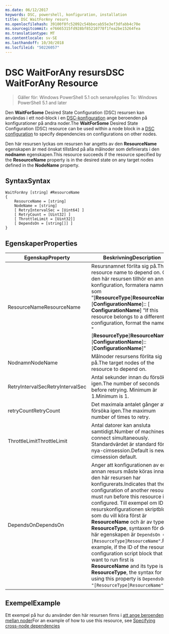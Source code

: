 ```yaml
---
ms.date: 06/12/2017
keywords: DSC, powershell, konfiguration, installation
title: DSC WaitForAny resurs
ms.openlocfilehash: 39100f0fc52092c54bbecab55e3ef3dfabb4c70e
ms.sourcegitcommit: e76665315fd928bf85210778f1fea2be15264fea
ms.translationtype: MT
ms.contentlocale: sv-SE
ms.lasthandoff: 10/30/2018
ms.locfileid: "50226057"
---
```

# <a name="dsc-waitforany-resource"></a><span data-ttu-id="6da57-103">DSC WaitForAny resurs</span><span class="sxs-lookup"><span data-stu-id="6da57-103">DSC WaitForAny Resource</span></span>

> <span data-ttu-id="6da57-104">Gäller för: Windows PowerShell 5.1 och senare</span><span class="sxs-lookup"><span data-stu-id="6da57-104">Applies To: Windows PowerShell 5.1 and later</span></span>

<span data-ttu-id="6da57-105">Den **WaitForSome** Desired State Configuration (DSC) resursen kan användas i ett nod-block i en [DSC-konfiguration](configurations.md) ange beroenden på konfigurationer på andra noder.</span><span class="sxs-lookup"><span data-stu-id="6da57-105">The **WaitForSome** Desired State Configuration (DSC) resource can be used within a node block in a [DSC configuration](configurations.md) to specify dependencies on configurations on other nodes.</span></span>

<span data-ttu-id="6da57-106">Den här resursen lyckas om resursen har angetts av den **ResourceName** egenskapen är med önskat tillstånd på alla målnoder som definierats i den **nodnamn** egenskapen.</span><span class="sxs-lookup"><span data-stu-id="6da57-106">This resource succeeds if the resource specified by the **ResourceName** property is in the desired state on any target nodes defined in the **NodeName** property.</span></span>


## <a name="syntax"></a><span data-ttu-id="6da57-107">Syntax</span><span class="sxs-lookup"><span data-stu-id="6da57-107">Syntax</span></span>

```
WaitForAny [string] #ResourceName
{
    ResourceName = [string]
    NodeName = [string]
    [ RetryIntervalSec = [Uint64] ]
    [ RetryCount = [Uint32] ]
    [ ThrottleLimit = [Uint32]]
    [ DependsOn = [string[]] ]
}
```

## <a name="properties"></a><span data-ttu-id="6da57-108">Egenskaper</span><span class="sxs-lookup"><span data-stu-id="6da57-108">Properties</span></span>

|  <span data-ttu-id="6da57-109">Egenskap</span><span class="sxs-lookup"><span data-stu-id="6da57-109">Property</span></span>  |  <span data-ttu-id="6da57-110">Beskrivning</span><span class="sxs-lookup"><span data-stu-id="6da57-110">Description</span></span>   |
|---|---|
| <span data-ttu-id="6da57-111">ResourceName</span><span class="sxs-lookup"><span data-stu-id="6da57-111">ResourceName</span></span>| <span data-ttu-id="6da57-112">Resursnamnet förlita sig på.</span><span class="sxs-lookup"><span data-stu-id="6da57-112">The resource name to depend on.</span></span> <span data-ttu-id="6da57-113">Om den här resursen tillhör en annan konfiguration, formatera namn som ”[__ResourceType__]__ResourceName__:: [__ConfigurationName__]:: [ __ConfigurationName__] ”</span><span class="sxs-lookup"><span data-stu-id="6da57-113">If this resource belongs to a different configuration, format the name as "[__ResourceType__]__ResourceName__::[__ConfigurationName__]::[__ConfigurationName__]"</span></span>|
| <span data-ttu-id="6da57-114">Nodnamn</span><span class="sxs-lookup"><span data-stu-id="6da57-114">NodeName</span></span>| <span data-ttu-id="6da57-115">Målnoder resursens förlita sig på.</span><span class="sxs-lookup"><span data-stu-id="6da57-115">The target nodes of the resource to depend on.</span></span>|
| <span data-ttu-id="6da57-116">RetryIntervalSec</span><span class="sxs-lookup"><span data-stu-id="6da57-116">RetryIntervalSec</span></span>| <span data-ttu-id="6da57-117">Antal sekunder innan du försöker igen.</span><span class="sxs-lookup"><span data-stu-id="6da57-117">The number of seconds before retrying.</span></span> <span data-ttu-id="6da57-118">Minimum är 1.</span><span class="sxs-lookup"><span data-stu-id="6da57-118">Minimum is 1.</span></span>|
| <span data-ttu-id="6da57-119">retryCount</span><span class="sxs-lookup"><span data-stu-id="6da57-119">RetryCount</span></span>| <span data-ttu-id="6da57-120">Det maximala antalet gånger att försöka igen.</span><span class="sxs-lookup"><span data-stu-id="6da57-120">The maximum number of times to retry.</span></span>|
| <span data-ttu-id="6da57-121">ThrottleLimit</span><span class="sxs-lookup"><span data-stu-id="6da57-121">ThrottleLimit</span></span>| <span data-ttu-id="6da57-122">Antal datorer kan ansluta samtidigt.</span><span class="sxs-lookup"><span data-stu-id="6da57-122">Number of machines to connect simultaneously.</span></span> <span data-ttu-id="6da57-123">Standardvärdet är standard för nya-cimsession.</span><span class="sxs-lookup"><span data-stu-id="6da57-123">Default is new-cimsession default.</span></span>|
| <span data-ttu-id="6da57-124">DependsOn</span><span class="sxs-lookup"><span data-stu-id="6da57-124">DependsOn</span></span> | <span data-ttu-id="6da57-125">Anger att konfigurationen av en annan resurs måste köras innan den här resursen har konfigurerats.</span><span class="sxs-lookup"><span data-stu-id="6da57-125">Indicates that the configuration of another resource must run before this resource is configured.</span></span> <span data-ttu-id="6da57-126">Till exempel om ID för resurskonfigurationen skriptblock som du vill köra först är __ResourceName__ och är av typen __ResourceType__, syntaxen för den här egenskapen är `DependsOn = "[ResourceType]ResourceName"`.</span><span class="sxs-lookup"><span data-stu-id="6da57-126">For example, if the ID of the resource configuration script block that you want to run first is __ResourceName__ and its type is __ResourceType__, the syntax for using this property is `DependsOn = "[ResourceType]ResourceName"`.</span></span>|


## <a name="example"></a><span data-ttu-id="6da57-127">Exempel</span><span class="sxs-lookup"><span data-stu-id="6da57-127">Example</span></span>

<span data-ttu-id="6da57-128">Ett exempel på hur du använder den här resursen finns i [att ange beroenden mellan noder](crossNodeDependencies.md)</span><span class="sxs-lookup"><span data-stu-id="6da57-128">For an example of how to use this resource, see [Specifying cross-node dependencies](crossNodeDependencies.md)</span></span>